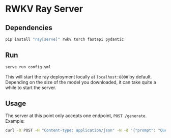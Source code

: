 # RWKV Ray Server

## Dependencies

```bash
pip install "ray[serve]" rwkv torch fastapi pydantic
```

## Run

```bash
serve run config.yml
```

This will start the ray deployment locally at `localhost:8000` by default. Depending on the size of the model
you downloaded, it can take quite a while to start the server.

## Usage

The server at this point only accepts one endpoint, `POST /generate`. Example:

```bash
curl -X POST -H "Content-type: application/json" -N -d '{"prompt": "Question: What is a good prompt for the RWKV 4 World model?\nAnswer:", "max_tokens": 256}' http://localhost:8000/generate
```
